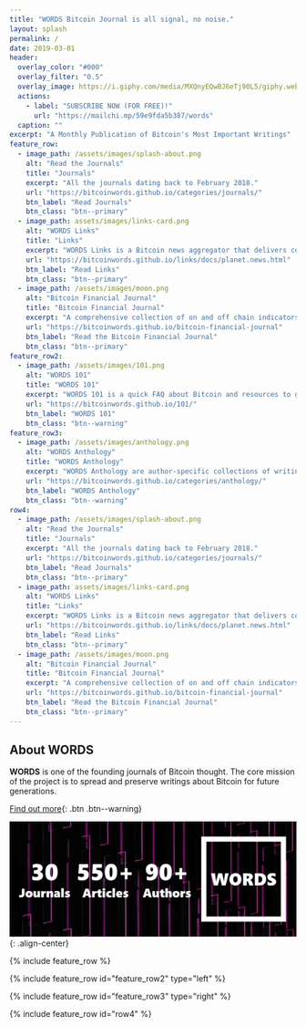 ```yaml
---
title: "WORDS Bitcoin Journal is all signal, no noise."
layout: splash
permalink: /
date: 2019-03-01
header:
  overlay_color: "#000"
  overlay_filter: "0.5"
  overlay_image: https://i.giphy.com/media/MXQnyEQwBJ6eTj90L5/giphy.webp
  actions:
    - label: "SUBSCRIBE NOW (FOR FREE)!"
      url: "https://mailchi.mp/59e9fda5b387/words"
  caption: ""
excerpt: "A Monthly Publication of Bitcoin's Most Important Writings"
feature_row:
  - image_path: /assets/images/splash-about.png
    alt: "Read the Journals"
    title: "Journals"
    excerpt: "All the journals dating back to February 2018."
    url: "https://bitcoinwords.github.io/categories/journals/"
    btn_label: "Read Journals"
    btn_class: "btn--primary"
  - image_path: assets/images/links-card.png
    alt: "WORDS Links"
    title: "Links"
    excerpt: "WORDS Links is a Bitcoin news aggregator that delivers content via RSS + Lightning paywall."
    url: "https://bitcoinwords.github.io/links/docs/planet.news.html"
    btn_label: "Read Links"
    btn_class: "btn--primary"
  - image_path: /assets/images/moon.png
    alt: "Bitcoin Financial Journal"
    title: "Bitcoin Financial Journal"
    excerpt: "A comprehensive collection of on and off chain indicators and valuation models for Bitcoin."
    url: "https://bitcoinwords.github.io/bitcoin-financial-journal"
    btn_label: "Read the Bitcoin Financial Journal"
    btn_class: "btn--primary"
feature_row2:
  - image_path: /assets/images/101.png
    alt: "WORDS 101"
    title: "WORDS 101"
    excerpt: "WORDS 101 is a quick FAQ about Bitcoin and resources to get you started."
    url: "https://bitcoinwords.github.io/101/"
    btn_label: "WORDS 101"
    btn_class: "btn--warning"
feature_row3:
  - image_path: /assets/images/anthology.png
    alt: "WORDS Anthology"
    title: "WORDS Anthology"
    excerpt: "WORDS Anthology are author-specific collections of writing."
    url: "https://bitcoinwords.github.io/categories/anthology/"
    btn_label: "WORDS Anthology"
    btn_class: "btn--warning"
row4:
  - image_path: /assets/images/splash-about.png
    alt: "Read the Journals"
    title: "Journals"
    excerpt: "All the journals dating back to February 2018."
    url: "https://bitcoinwords.github.io/categories/journals/"
    btn_label: "Read Journals"
    btn_class: "btn--primary"
  - image_path: assets/images/links-card.png
    alt: "WORDS Links"
    title: "Links"
    excerpt: "WORDS Links is a Bitcoin news aggregator that delivers content via RSS + Lightning paywall."
    url: "https://bitcoinwords.github.io/links/docs/planet.news.html"
    btn_label: "Read Links"
    btn_class: "btn--primary"
  - image_path: /assets/images/moon.png
    alt: "Bitcoin Financial Journal"
    title: "Bitcoin Financial Journal"
    excerpt: "A comprehensive collection of on and off chain indicators and valuation models for Bitcoin."
    url: "https://bitcoinwords.github.io/bitcoin-financial-journal"
    btn_label: "Read the Bitcoin Financial Journal"
    btn_class: "btn--primary"
---
```


## About WORDS 
**WORDS** is one of the founding journals of Bitcoin thought. The core mission of the project is to spread and preserve writings about Bitcoin for future generations.

[<i class="fas fa-book"></i> Find out more](https://bitcoinwords.github.io/about/){: .btn .btn--warning}

[![](https://raw.githubusercontent.com/bitcoinwords/bitcoinwords.github.io/master/assets/images/splash-stats.png)](https://bitcoinwords.github.io/categories/journals/){: .align-center}

{% include feature_row %}

{% include feature_row id="feature_row2" type="left" %}

{% include feature_row id="feature_row3" type="right" %}

{% include feature_row id="row4" %}

